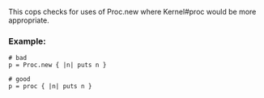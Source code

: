 This cops checks for uses of Proc.new where Kernel#proc
would be more appropriate.

### Example:
    # bad
    p = Proc.new { |n| puts n }

    # good
    p = proc { |n| puts n }
